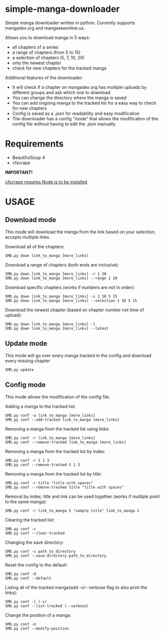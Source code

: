 # simple-manga-downloader
Simple manga downloader written in python.
Currently supports mangadex.org and mangaseeonline.us.


Allows you to download manga in 5 ways:

- all chapters of a series
- a range of chapters (from 5 to 15)
- a selection of chapters (5, 7, 10, 20)
- only the newest chapter
- check for new chapters for the tracked manga

Additional features of the downloader:

- It will check if a chapter on mangadex.org has multiple uploads by different groups and ask which one to download
- You can change the directory where the manga is saved
- You can add ongoing manga to the tracked list for a easy way to check for new chapters
- Config is saved as a .json for readability and easy modification
- The downloader has a config "mode" that allows the modification of the config file without having to edit the .json manually

# Requirements
- BeautifulSoup 4
- cfscrape

**IMPORTANT!**

[cfscrape requires Node.js to be installed](https://github.com/Anorov/cloudflare-scrape#nodejs-dependency)


# USAGE

## Download mode
This mode will download the manga from the link based on your selection, accepts multiple links.

Download all of the chapters:

```
SMD.py down link_to_manga [more_links]
```

Download a range of chapters (both ends are inclusive):

```
SMD.py down link_to_manga [more_links] -r 1 20
SMD.py down link_to_manga [more_links] --range 1 20
```

Download specific chapters (works if numbers are not in order):

```
SMD.py down link_to_manga [more_links] -s 1 10 5 15
SMD.py down link_to_manga [more_links] --selection 1 10 5 15
```

Download the newest chapter (based on chapter number not time of upload):

```
SMD.py down link_to_manga [more_links] -l
SMD.py down link_to_manga [more_links] --latest
```

## Update mode
This mode will go over every manga tracked in the config and download every missing chapter

```
SMD.py update
```

## Config mode
This mode allows the modification of the config file.

Adding a manga to the tracked list:
```
SMD.py conf -a link_to_manga [more_links]
SMD.py conf --add-tracked link_to_manga [more_links]
```

Removing a manga from the tracked list using links:
```
SMD.py conf -r link_to_manga [more_links]
SMD.py conf --remove-tracked link_to_manga [more_links]
```

Removing a manga from the tracked list by index:
```
SMD.py conf -r 5 1 3
SMD.py conf --remove-tracked 5 1 3
```

Removing a manga from the tracked list by title:
```
SMD.py conf -r title "title with spaces"
SMD.py conf --remove-tracked title "title with spaces"
```

Removal by index, title and link can be used together (works if multiple point to the same manga):
```
SMD.py conf -r link_to_manga 5 "sample title" link_to_manga 2
```

Clearing the tracked list:
```
SMD.py conf -c
SMD.py conf --clear-tracked
```

Changing the save directory:
```
SMD.py conf -s path_to_directory
SMD.py conf --save-directory path_to_directory
```

Reset the config to the default:
```
SMD.py conf -d
SMD.py conf --default
```

Listing all of the tracked manga(add -v/--verbose flag to also print the links):
```
SMD.py conf -l (-v)
SMD.py conf --list-tracked (--verbose)
```

Change the position of a manga:
```
SMD.py conf -m
SMD.py conf --modify-position
```


